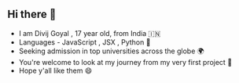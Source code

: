 ## Hi there 👋
- I am Divij Goyal , 17 year old, from India 🇮🇳
- Languages - JavaScript , JSX , Python 🤖 
- Seeking admission in top universities across the globe 🌍 
- You're welcome to look at my journey from my very first project 🦾 
- Hope y'all like them 😄 
<!--
**DIVIJGOYAL7080/DIVIJGOYAL7080** is a ✨ _special_ ✨ repository because its `README.md` (this file) appears on your GitHub profile.

Here are some ideas to get you started:

- 🔭 I’m currently working on 
- 🌱 I’m currently learning ...
- 👯 I’m looking to collaborate on ...
- 🤔 I’m looking for help with ...
- 💬 Ask me about 
- 📫 How to reach me: through my social media handles 
- 😄 Pronouns: he/him

-->

